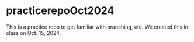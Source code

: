 # practicerepoOct2024

This is a practice repo to get familiar with branching, etc.  We created this in class on Oct. 15, 2024.
